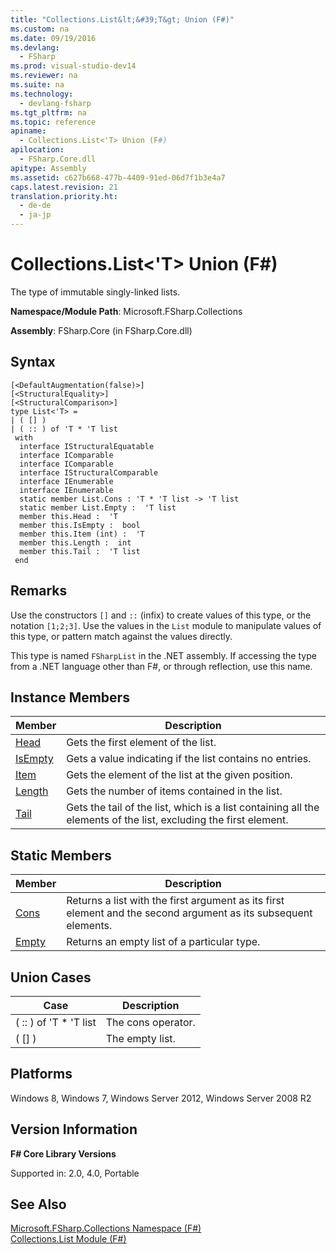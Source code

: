```yaml
---
title: "Collections.List&lt;&#39;T&gt; Union (F#)"
ms.custom: na
ms.date: 09/19/2016
ms.devlang: 
  - FSharp
ms.prod: visual-studio-dev14
ms.reviewer: na
ms.suite: na
ms.technology: 
  - devlang-fsharp
ms.tgt_pltfrm: na
ms.topic: reference
apiname: 
  - Collections.List<'T> Union (F#)
apilocation: 
  - FSharp.Core.dll
apitype: Assembly
ms.assetid: c627b668-477b-4409-91ed-06d7f1b3e4a7
caps.latest.revision: 21
translation.priority.ht: 
  - de-de
  - ja-jp
---
```

# Collections.List&lt;&#39;T&gt; Union (F#)
The type of immutable singly-linked lists.  
  
 **Namespace/Module Path**: Microsoft.FSharp.Collections  
  
 **Assembly**: FSharp.Core (in FSharp.Core.dll)  
  
## Syntax  
  
```  
[<DefaultAugmentation(false)>]  
[<StructuralEquality>]  
[<StructuralComparison>]  
type List<'T> =  
| ( [] )  
| ( :: ) of 'T * 'T list  
 with  
  interface IStructuralEquatable  
  interface IComparable  
  interface IComparable  
  interface IStructuralComparable  
  interface IEnumerable  
  interface IEnumerable  
  static member List.Cons : 'T * 'T list -> 'T list  
  static member List.Empty :  'T list  
  member this.Head :  'T  
  member this.IsEmpty :  bool  
  member this.Item (int) :  'T  
  member this.Length :  int  
  member this.Tail :  'T list  
 end  
```  
  
## Remarks  
 Use the constructors `[]` and `::` (infix) to create values of this type, or the notation `[1;2;3]`. Use the values in the `List` module to manipulate values of this type, or pattern match against the values directly.  
  
 This type is named `FSharpList` in the .NET assembly. If accessing the type from a .NET language other than F#, or through reflection, use this name.  
  
## Instance Members  
  
|Member|Description|  
|------------|-----------------|  
|[Head](../vs140/List.Head--T--Property--F#-.md)|Gets the first element of the list.|  
|[IsEmpty](../vs140/List.IsEmpty--T--Property--F#-.md)|Gets a value indicating if the list contains no entries.|  
|[Item](../vs140/List.Item--T--Property--F#-.md)|Gets the element of the list at the given position.|  
|[Length](../vs140/List.Length--T--Property--F#-.md)|Gets the number of items contained in the list.|  
|[Tail](../vs140/List.Tail--T--Property--F#-.md)|Gets the tail of the list, which is a list containing all the elements of the list, excluding the first element.|  
  
## Static Members  
  
|Member|Description|  
|------------|-----------------|  
|[Cons](../vs140/List.Cons--T--Method--F#-.md)|Returns a list with the first argument as its first element and the second argument as its subsequent elements.|  
|[Empty](../vs140/Empty--T--Property--F#-.md)|Returns an empty list of a particular type.|  
  
## Union Cases  
  
|Case|Description|  
|----------|-----------------|  
|( :: ) of 'T * 'T list|The cons operator.|  
|( [] )|The empty list.|  
  
## Platforms  
 Windows 8, Windows 7, Windows Server 2012, Windows Server 2008 R2  
  
## Version Information  
 **F# Core Library Versions**  
  
 Supported in: 2.0, 4.0, Portable  
  
## See Also  
 [Microsoft.FSharp.Collections Namespace (F#)](../Topic/Microsoft.FSharp.Collections%20Namespace%20\(F%23\).md)   
 [Collections.List Module (F#)](../vs140/Collections.List-Module--F#-.md)